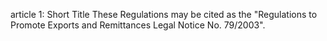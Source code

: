 article 1: Short Title
These Regulations may be cited as the &quot;Regulations to Promote Exports and Remittances Legal Notice No. 79&#x2F;2003&quot;. 
<ul>
</ul>